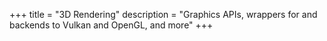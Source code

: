 +++
title = "3D Rendering"
description = "Graphics APIs, wrappers for and backends to Vulkan and OpenGL, and more"
+++
